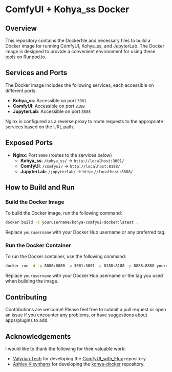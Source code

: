 # ComfyUI + Kohya_ss Docker

## Overview

This repository contains the Dockerfile and necessary files to build a Docker image for running ComfyUI, Kohya_ss, and JupyterLab. The Docker image is designed to provide a convenient environment for using these tools on Runpod.io.

## Services and Ports

The Docker image includes the following services, each accessible on different ports:

- **Kohya_ss**: Accessible on port `3001`
- **ComfyUI**: Accessible on port `8188`
- **JupyterLab**: Accessible on port `8888`

Nginx is configured as a reverse proxy to route requests to the appropriate services based on the URL path.

## Exposed Ports

- **Nginx**: Port `8080` (routes to the services below)
  - **Kohya_ss**: `/kohya_ss/` -> `http://localhost:3001/`
  - **ComfyUI**: `/comfyui/` -> `http://localhost:8188/`
  - **JupyterLab**: `/jupyterlab/` -> `http://localhost:8888/`

## How to Build and Run

### Build the Docker Image

To build the Docker image, run the following command:

```sh
docker build -t yourusername/kohya-comfyui-docker:latest .
```

Replace `yourusername` with your Docker Hub username or any preferred tag.

### Run the Docker Container

To run the Docker container, use the following command:

```sh
docker run -d -p 8080:8080 -p 3001:3001 -p 8188:8188 -p 8888:8888 yourusername/kohya-comfyui-docker:latest
```

Replace `yourusername` with your Docker Hub username or the tag you used when building the image.

## Contributing

Contributions are welcome! Please feel free to submit a pull request or open an issue if you encounter any problems, or have suggestions about apps/plugins to add.

## Acknowledgements

I would like to thank the following for their valuable work:

- [Valyrian Tech](https://github.com/ValyrianTech) for developing the [ComfyUI_with_Flux](https://github.com/ValyrianTech/ComfyUI_with_Flux) repository.
- [Ashley Kleynhans](https://github.com/ashleykleynhans) for developing the [kohya-docker](https://github.com/ashleykleynhans/kohya-docker) repository.
